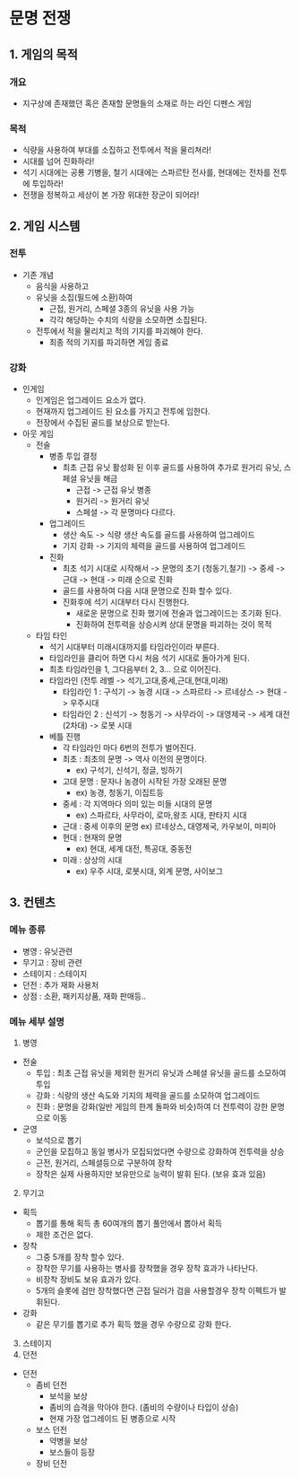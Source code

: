# 문명 전쟁
## 1. 게임의 목적
### 개요
- 지구상에 존재했던 혹은 존재할 문명들의 소재로 하는 라인 디펜스 게임 

### 목적
- 식량을 사용하여 부대를 소집하고 전투에서 적을 물리쳐라!
- 시대를 넘어 진화하라!
- 석기 시대에는 공룡 기병을, 철기 시대에는 스파르탄 전사를, 현대에는 전차를 전투에 투입하라!
- 전쟁을 정복하고 세상이 본 가장 위대한 장군이 되어라!

## 2. 게임 시스템
### 전투
- 기존 개념
  - 음식을 사용하고 
  - 유닛을 소집(필드에 소환)하여
    - 근접, 원거리, 스페셜 3종의 유닛을 사용 가능
    - 각각 해당하는 수치의 식량을 소모하면 소집된다. 
  - 전투에서 적을 물리치고 적의 기지를 파괴해야 한다.
    - 최종 적의 기지를 파괴하면 게임 종료 

### 강화
- 인게임
  - 인게임은 업그레이드 요소가 없다.
  - 현재까지 업그레이드 된 요소를 가지고 전투에 임한다.
  - 전장에서 수집된 골드를 보상으로 받는다.
- 아웃 게임
  - 전술
    - 병종 투입 결정
      - 최초 근접 유닛 활성화 된 이후 골드를 사용하여 추가로 원거리 유닛, 스페셜 유닛을 해금
        - 근접 -> 근접 유닛 병종  
        - 원거리 -> 원거리 유닛
        - 스페셜 -> 각 문명마다 다르다.   
    - 업그레이드
      - 생산 속도 -> 식량 생산 속도를 골드를 사용하여 업그레이드 
      - 기지 강화 -> 기지의 체력을 골드를 사용하여 업그레이드
    - 진화
      - 최초 석기 시대로 시작해서 -> 문명의 초기 (청동기,철기) -> 중세 -> 근대 -> 현대 -> 미래 순으로 진화
      - 골드를 사용하여 다음 시대 문명으로 진화 할수 있다.
      - 진화후에 석기 시대부터 다시 진행한다.
        - 새로운 문명으로 진화 했기에 전술과 업그레이드는 초기화 된다.
        - 진화하여 전투력을 상승시켜 상대 문명을 파괴하는 것이 목적 
  - 타임 타인
    - 석기 시대부터 미래시대까지를 타임라인이라 부른다.
    - 타임라인을 클리어 하면 다시 처음 석기 시대로 돌아가게 된다.
    - 최초 타임라인을 1, 그다음부터 2, 3... 으로 이어진다.
    - 타임라인 (전투 레벨 -> 석기,고대,중세,근대,현대,미래)
      - 타임라인 1 : 구석기 -> 농경 시대 -> 스파르타 -> 르네상스 -> 현대 -> 우주시대
      - 타임라인 2 : 신석기 -> 청동기    -> 사무라이 -> 대영제국 -> 세계 대전 (2차대) -> 로봇 시대 
    - 베틀 진행
      - 각 타임라인 마다 6번의 전투가 벌어진다.  
      - 최초 : 최초의 문명 -> 역사 이전의 문명이다.
        - ex) 구석기, 신석기, 정글, 빙하기
      - 고대 문명 : 문자나 농경이 시작된 가장 오래된 문명 
        - ex) 농경, 청동기, 이집트등
      - 중세 : 각 지역마다 의미 있는 미들 시대의 문명
        - ex) 스파르타, 사무라이, 로마,왕조 시대, 판타지 시대 
      - 근대 : 중세 이후의 문명
        ex) 르네상스, 대영제국, 카우보이, 마피아 
      - 현대 : 현재의 문명
        - ex) 현대, 세계 대전, 특공대, 중동전
      - 미래 : 상상의 시대
        - ex) 우주 시대, 로봇시대, 외계 문명, 사이보그 
## 3. 컨텐츠
### 메뉴 종류
- 병영 : 유닛관련 
- 무기고 : 장비 관련
- 스테이지 : 스테이지
- 던전 : 추가 재화 사용처 
- 상점 : 소환, 패키지상품, 재화 판매등..

### 메뉴 세부 설명  
1) 병영
  - 전술
    - 투입 : 최초 근접 유닛을 제외한 원거리 유닛과 스페셜 유닛을 골드를 소모하여 투입
    - 강화 : 식량의 생산 속도와 기지의 체력을 골드를 소모하여 업그레이드
    - 진화 : 문명을 강화(일반 게임의 한계 돌파와 비슷)하여 더 전투력이 강한 문명으로 이동  
  - 군영
    - 보석으로 뽑기
    - 군인을 모집하고 동일 병사가 모집되었다면 수량으로 강화하여 전투력을 상승
    - 근전, 원거리, 스페셜등으로 구분하여 장착
    - 장착은 실제 사용하지만 보유만으로 능력이 발휘 된다. (보유 효과 있음) 
2) 무기고
  - 획득
    - 뽑기를 통해 획득 총 60여개의 뽑기 풀안에서 뽑아서 획득
    - 제한 조건은 없다. 
  - 장착
    - 그중 5개를 장착 할수 있다.
    - 장착한 무기를 사용하는 병사를 장착했을 경우 장착 효과가 나타난다.
    - 비장착 장비도 보유 효과가 있다.
    - 5개의 슬롯에 검만 장착했다면 근접 딜러가 검을 사용할경우 장착 이펙트가 발휘된다.      
  - 강화
    - 같은 무기를 뽑기로 추가 획득 했을 경우 수량으로 강화 한다.  
 
3) 스테이지
4) 던전 
- 던전
  - 좀비 던전
    - 보석을 보상
    - 좀비의 습격을 막아야 한다. (좀비의 수량이나 타입이 상승)
    - 현재 가장 업그레이드 된 병종으로 시작 
  - 보스 던전
    - 약병을 보상
    - 보스들이 등장  
  - 장비 던전
